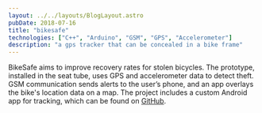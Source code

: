 ```yaml
---
layout: ../../layouts/BlogLayout.astro
pubDate: 2018-07-16
title: "bikesafe"
technologies: ["C++", "Arduino", "GSM", "GPS", "Accelerometer"]
description: "a gps tracker that can be concealed in a bike frame"
---
```


BikeSafe aims to improve recovery rates for stolen bicycles. The prototype, installed in the seat tube, uses GPS and accelerometer data to detect theft. GSM communication sends alerts to the user’s phone, and an app overlays the bike's location data on a map. The project includes a custom Android app for tracking, which can be found on [GitHub](https://github.com/rahulberry/BikeSafe).